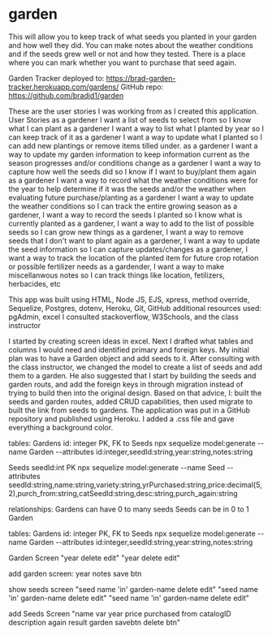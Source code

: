 # garden
This will allow you to keep track of what seeds you planted in your garden and how well they did.  You can make notes about the weather conditions and if the seeds grew well or not and how they tested.  There is a place where you can mark whether you want to purchase that seed again.

Garden Tracker deployed to: https://brad-garden-tracker.herokuapp.com/gardens/
GitHub repo: https://github.com/bradjd1/garden

These are the user stories I was working from as I created this application.
User Stories
as a gardener I want a list of seeds to select from so I know what I can plant
as a gardener I want a way to list what I planted by year so I can keep track of it
as a gardener I want a way to update what I planted so I can add new plantings or remove items tilled under.
as a gardener I want a way to update my garden information to keep information current as the season progresses and/or conditions change
as a gardener I want a way to capture how well the seeds did so I know if I want to buy/plant them again
as a gardener I want a way to record what the weather conditions were for the year to help determine if it was the seeds and/or the weather when evaluating future purchase/planting
as a gardener I want a way to update the weather conditions so I can track the entire growing season
as a gardener, I want a way to record the seeds I planted so I know what is currently planted
as a gardener, I want a way to add to the list of possible seeds so I can grow new things
as a gardener, I want a way to remove seeds that I don't want to plant again
as a gardener, I want a way to update the seed information so I can capture updates/changes
as a gardener, I want a way to track the location of the planted item for future crop rotation or possible fertilizer needs
as a gardender, I want a way to make miscellanwous notes so I can track things like location, fetilizers, herbacides, etc

This app was built using HTML, Node JS, EJS, xpress, method override, Sequelize, Postgres, dotenv, Heroku, Git, GitHub
additional resources used: pgAdmin, excel
I consulted stackoverflow, W3Schools, and the class instructor

I started by creating screen ideas in excel.  Next I drafted what tables and columns I would need and identified primary and foreign keys.  My initial plan was to have a Garden object and add seeds to it.  After consulting with the class instructor, we changed the model to create a list of seeds and add them to a garden.  He also suggested that I start by building the seeds and garden routs, and add the foreign keys in through migration instead of trying to build then into the original design.  Based on that advice, I:
built the seeds and garden routes, added CRUD capabilities, then used migrate to built the link from seeds to gardens.  The application was put in a GitHub repository and published using Heroku.  I added a .css file and gave everything a background color.

tables:
Gardens
id: integer PK, FK to Seeds
npx sequelize model:generate --name Garden --attributes id:integer,seedId:string,year:string,notes:string

Seeds
seedId:int PK
npx sequelize model:generate --name Seed --attributes seedId:string,name:string,variety:string,yrPurchased:string,price:decimal(5,2),purch_from:string,catSeedId:string,desc:string,purch_again:string

relationships:
Gardens can have 0 to many seeds
Seeds can be in 0 to 1 Garden

tables:
Gardens
id: integer PK, FK to Seeds
npx sequelize model:generate --name Garden --attributes id:integer,seedId:string,year:string,notes:string

Garden Screen
"year
delete
edit"
"year
delete
edit"

add garden screen:
year
notes
save btn

show seeds screen
"seed name 'in' garden-name
delete
edit"
"seed name 'in' garden-name
delete
edit"
"seed name 'in' garden-name
delete
edit"

add Seeds Screen
"name
 var
year
price
purchased from
catalogID
description
again
result
garden
savebtn
delete btn"